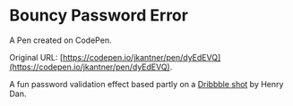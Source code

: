 # Bouncy Password Error

A Pen created on CodePen.

Original URL: [https://codepen.io/jkantner/pen/dyEdEVQ](https://codepen.io/jkantner/pen/dyEdEVQ).

A fun password validation effect based partly on a [Dribbble shot](https://dribbble.com/shots/17856523-Weak-password) by Henry Dan.